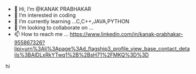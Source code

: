 - 👋 Hi, I’m @KANAK PRABHAKAR
- 👀 I’m interested in coding
- 🌱 I’m currently learning ...C,C++,JAVA,PYTHON
- 💞️ I’m looking to collaborate on ...
- 📫 How to reach me ...
https://www.linkedin.com/in/kanak-prabhakar-955867326?lipi=urn%3Ali%3Apage%3Ad_flagship3_profile_view_base_contact_details%3BAlDLxRkYTwq1%2B%2BsH71%2FMKQ%3D%3D
<!---
Kanak234/Kanak234 is a ✨ special ✨ repository because its `README.md` (this file) appears on your GitHub profile.
You can click the Preview link to take a look at your changes.
--->hi

